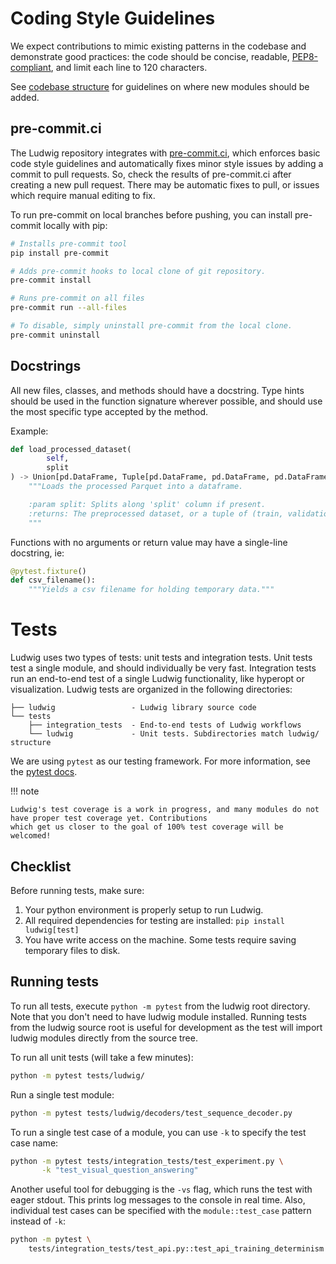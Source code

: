 # Coding Style Guidelines

We expect contributions to mimic existing patterns in the codebase and demonstrate good practices: the code should be
concise, readable, [PEP8-compliant](https://peps.python.org/pep-0008/), and limit each line to 120 characters.

See [codebase structure](../codebase_structure) for guidelines on where new modules should be added.

## pre-commit.ci

The Ludwig repository integrates with [pre-commit.ci](https://pre-commit.ci/), which enforces basic code style
guidelines and automatically fixes minor style issues by adding a commit to pull requests. So, check the results of
pre-commit.ci after creating a new pull request. There may be automatic fixes to pull, or issues which require manual
editing to fix.

To run pre-commit on local branches before pushing, you can install pre-commit locally with pip:

```bash
# Installs pre-commit tool
pip install pre-commit

# Adds pre-commit hooks to local clone of git repository.
pre-commit install

# Runs pre-commit on all files
pre-commit run --all-files

# To disable, simply uninstall pre-commit from the local clone.
pre-commit uninstall
```

## Docstrings

All new files, classes, and methods should have a docstring. Type hints should be used in the function signature
wherever possible, and should use the most specific type accepted by the method.

Example:

```python
def load_processed_dataset(
        self,
        split
) -> Union[pd.DataFrame, Tuple[pd.DataFrame, pd.DataFrame, pd.DataFrame]]:
    """Loads the processed Parquet into a dataframe.

    :param split: Splits along 'split' column if present.
    :returns: The preprocessed dataset, or a tuple of (train, validation, test).
    """
```

Functions with no arguments or return value may have a single-line docstring, ie:

```python
@pytest.fixture()
def csv_filename():
    """Yields a csv filename for holding temporary data."""
```

# Tests

Ludwig uses two types of tests: unit tests and integration tests. Unit tests test a single module, and should
individually be very fast. Integration tests run an end-to-end test of a single Ludwig functionality, like hyperopt or
visualization. Ludwig tests are organized in the following directories:

```
├── ludwig                 - Ludwig library source code
└── tests
    ├── integration_tests  - End-to-end tests of Ludwig workflows
    └── ludwig             - Unit tests. Subdirectories match ludwig/ structure
```

We are using `pytest` as our testing framework. For more information, see the [pytest docs](https://docs.pytest.org).

!!! note

    Ludwig's test coverage is a work in progress, and many modules do not have proper test coverage yet. Contributions
    which get us closer to the goal of 100% test coverage will be welcomed!

## Checklist

Before running tests, make sure:

1. Your python environment is properly setup to run Ludwig.
2. All required dependencies for testing are installed: `pip install ludwig[test]`
3. You have write access on the machine. Some tests require saving temporary files to disk.

## Running tests

To run all tests, execute `python -m pytest` from the ludwig root directory.
Note that you don't need to have ludwig module installed. Running tests from the ludwig source root is useful for
development as the test will import ludwig modules directly from the source tree.

To run all unit tests (will take a few minutes):

```bash
python -m pytest tests/ludwig/
```

Run a single test module:

```bash
python -m pytest tests/ludwig/decoders/test_sequence_decoder.py
```

To run a single test case of a module, you can use `-k` to specify the test case name:

```bash
python -m pytest tests/integration_tests/test_experiment.py \
       -k "test_visual_question_answering"
```

Another useful tool for debugging is the `-vs` flag, which runs the test with eager stdout. This prints log messages to
the console in real time. Also, individual test cases can be specified with the `module::test_case` pattern instead of
`-k`:

```bash
python -m pytest \
    tests/integration_tests/test_api.py::test_api_training_determinism -vs
```
